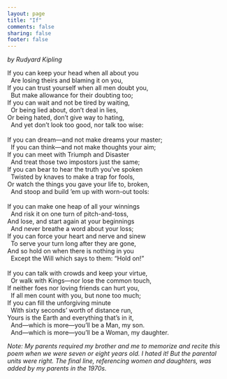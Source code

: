 ```yaml
---
layout: page
title: "If"
comments: false
sharing: false
footer: false
---
```


_by Rudyard Kipling_

If you can keep your head when all about you<br />
&#160;&#160;Are losing theirs and blaming it on you,<br />
If you can trust yourself when all men doubt you,<br />
&#160;&#160;But make allowance for their doubting too;<br />
If you can wait and not be tired by waiting,<br />
&#160;&#160;Or being lied about, don’t deal in lies,<br />
Or being hated, don’t give way to hating,<br />
&#160;&#160;And yet don’t look too good, nor talk too wise:<br />
<br />
If you can dream—and not make dreams your master;<br />
&#160;&#160;If you can think—and not make thoughts your aim;<br />
If you can meet with Triumph and Disaster<br />
&#160;&#160;And treat those two impostors just the same;<br />
If you can bear to hear the truth you've spoken<br />
&#160;&#160;Twisted by knaves to make a trap for fools,<br />
Or watch the things you gave your life to, broken,<br />
&#160;&#160;And stoop and build ’em up with worn-out tools:<br />
<br />
If you can make one heap of all your winnings<br />
&#160;&#160;And risk it on one turn of pitch-and-toss,<br />
And lose, and start again at your beginnings<br />
&#160;&#160;And never breathe a word about your loss;<br />
If you can force your heart and nerve and sinew<br />
&#160;&#160;To serve your turn long after they are gone,<br />
And so hold on when there is nothing in you<br />
&#160;&#160;Except the Will which says to them: “Hold on!”<br />
<br />
If you can talk with crowds and keep your virtue,<br />
&#160;&#160;Or walk with Kings—nor lose the common touch,<br />
If neither foes nor loving friends can hurt you,<br />
&#160;&#160;If all men count with you, but none too much;<br />
If you can fill the unforgiving minute<br />
&#160;&#160;With sixty seconds’ worth of distance run,<br />
Yours is the Earth and everything that’s in it,<br />
&#160;&#160;And—which is more—you’ll be a Man, my son.<br/>
&#160;&#160;And—which is more—you’ll be a Woman, my daughter.<br/>

_Note: My parents required my brother and me to memorize and recite this poem when we were seven or eight years old. I hated it! But the parental units were right. The final line, referencing women and daughters, was added by my parents in the 1970s._

